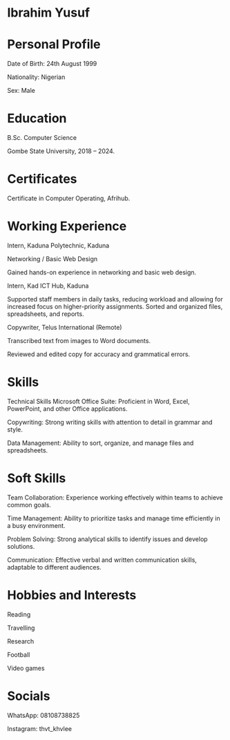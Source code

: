 # Ibrahim Yusuf 
# Personal Profile
Date of Birth: 24th August 1999

Nationality: Nigerian

Sex: Male

# Education
B.Sc. Computer Science

Gombe State University, 2018 – 2024.

# Certificates
Certificate in Computer Operating, Afrihub.



# Working Experience
Intern, Kaduna Polytechnic, Kaduna

Networking / Basic Web Design

Gained hands-on experience in networking and basic web design.

Intern, Kad ICT Hub, Kaduna

Supported staff members in daily tasks, reducing workload and allowing for increased focus on higher-priority assignments.
Sorted and organized files, spreadsheets, and reports.

Copywriter, Telus International (Remote)

Transcribed text from images to Word documents.

Reviewed and edited copy for accuracy and grammatical errors.




# Skills

Technical Skills
Microsoft Office Suite: Proficient in Word, Excel, PowerPoint, and other Office applications.

Copywriting: Strong writing skills with attention to detail in grammar and style.

Data Management: Ability to sort, organize, and manage files and spreadsheets.

# Soft Skills
Team Collaboration: Experience working effectively within teams to achieve common goals.

Time Management: Ability to prioritize tasks and manage time efficiently in a busy environment.

Problem Solving: Strong analytical skills to identify issues and develop solutions.

Communication: Effective verbal and written communication skills, adaptable to different audiences.




# Hobbies and Interests

Reading

Travelling

Research

Football

Video games


# Socials
WhatsApp: 08108738825

Instagram: thvt_khvlee
